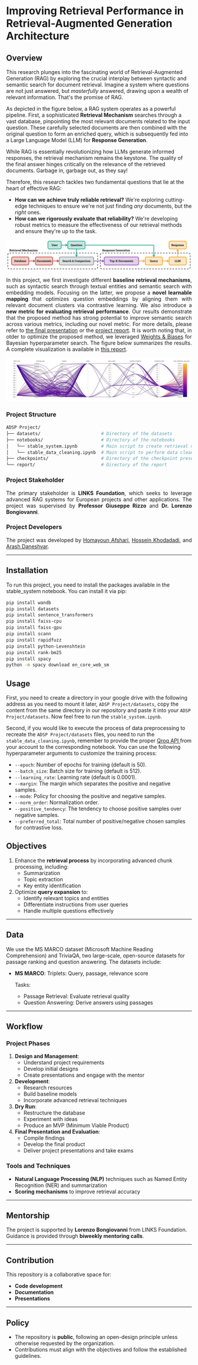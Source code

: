 # Improving Retrieval Performance in Retrieval-Augmented Generation Architecture

## Overview
<p align="justify">
  <p>This research plunges into the fascinating world of Retrieval-Augmented Generation (RAG) by exploring the crucial interplay between syntactic and semantic search for document retrieval. Imagine a system where questions are not just answered, but <em>masterfully</em> answered, drawing upon a wealth of relevant information. That's the promise of RAG.</p>

  <p>As depicted in the figure below, a RAG system operates as a powerful pipeline. First, a sophisticated <strong>Retrieval Mechanism</strong> searches through a vast database, pinpointing the most relevant documents related to the input question. These carefully selected documents are then combined with the original question to form an enriched query, which is subsequently fed into a Large Language Model (LLM) for <strong>Response Generation</strong>.</p>

  <p>While RAG is essentially revolutionizing how LLMs generate informed responses, the retrieval mechanism remains the keystone. The quality of the final answer hinges critically on the relevance of the retrieved documents. Garbage in, garbage out, as they say!</p>

  <p>Therefore, this research tackles two fundamental questions that lie at the heart of effective RAG:</p>

  <ul>
    <li><strong>How can we achieve truly reliable retrieval?</strong> We're exploring cutting-edge techniques to ensure we're not just finding <em>any</em> documents, but the <em>right</em> ones.</li>
    <li><strong>How can we rigorously evaluate that reliability?</strong> We're developing robust metrics to measure the effectiveness of our retrieval methods and ensure they're up to the task.</li>
  </ul>
</p>

![Image](./extras/teaser.svg)

<p align="justify">
In this project, we first investigate different <strong>baseline retrieval mechanisms</strong>, such as syntactic search through textual entities and semantic search with embedding models. Focusing on the latter, we propose a <strong>novel learnable mapping</strong> that optimizes question embeddings by aligning them with relevant document clusters via contrastive learning. We also introduce a <strong>new metric for evaluating retrieval performance</strong>. Our results demonstrate that the proposed method has strong potential to improve semantic search across various metrics, including our novel metric. For more details, please refer to <a href="./checkpoints/checkpoint_03.pdf">the final presentation</a> or the <a href="./report/t3p9_report.pdf">project report</a>. It is worth noting that, in otder to optimize the proposed method, we leveraged <a href="https://wandb.ai/">Weights & Biases</a> for Bayesian hyperparameter search. The figure below summarizes the results. A complete visualization is available in <a href="https://wandb.ai/adsp-gt3-o1/ms-marco/reports/ADSP-gt3--VmlldzoxMTA3OTExOQ?accessToken=3qt191ygaowfk12zgme3665lczudi0bbim9pxfko5qoz01gaeu4fxvunz9fomiuu">this report</a>.
</p>

![Image](./extras/wandb_filtered.jpg)

### Project Structure
```bash
ADSP Project/
├── datasets/                       # Directory of the datasets
├── notebooks/                      # Directory of the notebooks
│   └── stable_system.ipynb         # Main script to create retrieval mechanisms
│   └── stable_data_cleaning.ipynb  # Main script to perform data cleaning
├── checkpoints/                    # Directory of the checkpoint presentations
└── report/                         # Directory of the report
```

### Project Stakeholder
<p align="justify">
The primary stakeholder is <strong>LINKS Foundation</strong>, which seeks to leverage advanced RAG systems for European projects and other applications. The project was supervised by <strong>Professor Giuseppe Rizzo</strong> and <strong>Dr. Lorenzo Bongiovanni</strong>.
</p>

### Project Developers
<p align="justify">
The project was developed by <a href="https://www.linkedin.com/in/homayoun-afshari/">Homayoun Afshari</a>, <a href="https://hossenkhodadadi.github.io/">Hossein Khodadadi</a>, and <a href="https://www.linkedin.com/in/arash-daneshvar/">Arash Daneshvar</a>.
</p>

---
## Installation
To run this project, you need to install the packages available in the stable_system notebook. You can install it via pip:<br/>
```bash
pip install wandb
pip install datasets
pip install sentence_transformers
pip install faiss-cpu
pip install faiss-gpu
pip install scann
pip install rapidfuzz
pip install python-Levenshtein
pip install rank-bm25
pip install spacy
python -m spacy download en_core_web_sm
```

## Usage
First, you need to create a directory in your google drive with the following address as you need to mount it later, `ADSP Project/datasets`, copy the content from the same directory in our repository and paste it into your `ADSP Project/datasets`. Now feel free to run the `stable_system.ipynb`.

Second, if you would like to execute the process of data preprocessing to recreate the `ADSP Project/datasets` files, you need to run the `stable_data_cleaning.ipynb`, remember to provide the proper [Qroq API ](https://groq.com/) from your account to the corresponding notebook. You can use the following hyperparameter arguments to customize the training process:

- `--epoch`: Number of epochs for training (default is 50).
- `--batch_size`: Batch size for training (default is 512).
- `--learning_rate`: Learning rate (default is 0.0001).
- `--margin`: The margin which separates the positive and negative samples.
- `--mode`: Policy for choosing the positive and negative samples.
- `--norm_order`: Normalization order.
- `--positive_tendency`: The tendency to choose positive samples over negative samples.
- `--preferred_total`: Total number of positive/negative chosen samples for contrastive loss.


## Objectives

1. Enhance the **retrieval process** by incorporating advanced chunk processing, including:
   - Summarization
   - Topic extraction
   - Key entity identification
2. Optimize **query expansion** to:
   - Identify relevant topics and entities
   - Differentiate instructions from user queries
   - Handle multiple questions effectively

---

## Data
<!---
We use the **MS MARCO dataset (Microsoft Machine Reading Comprehension)**, a large-scale, open-source dataset for passage ranking and question answering. The dataset includes:
- **Triplets**: Query, passage, relevance score
- Tasks:
  - **Passage Retrieval**: Evaluate retrieval quality
  - **Question Answering**: Derive answers using passages 
--->

We use the MS MARCO dataset (Microsoft Machine Reading Comprehension) and TriviaQA, two large-scale, open-source datasets for passage ranking and question answering. The datasets include:

- **MS MARCO**:
Triplets: Query, passage, relevance score  

  Tasks:
   - Passage Retrieval: Evaluate retrieval quality
   - Question Answering: Derive answers using passages
---

## Workflow

### Project Phases
1. **Design and Management**:
   - Understand project requirements
   - Develop initial designs
   - Create presentations and engage with the mentor
2. **Development**:
   - Research resources
   - Build baseline models
   - Incorporate advanced retrieval techniques
3. **Dry Run**:
   - Restructure the database
   - Experiment with ideas
   - Produce an MVP (Minimum Viable Product)
4. **Final Presentation and Evaluation**:
   - Compile findings
   - Develop the final product
   - Deliver project presentations and take exams

### Tools and Techniques
- **Natural Language Processing (NLP)** techniques such as Named Entity Recognition (NER) and summarization
- **Scoring mechanisms** to improve retrieval accuracy

---

## Mentorship

The project is supported by **Lorenzo Bongiovanni** from LINKS Foundation. Guidance is provided through **biweekly mentoring calls**.

---

## Contribution

This repository is a collaborative space for:
- **Code development**
- **Documentation**
- **Presentations**

---

## Policy

- The repository is **public**, following an open-design principle unless otherwise requested by the organization.
- Contributions must align with the objectives and follow the established guidelines.
